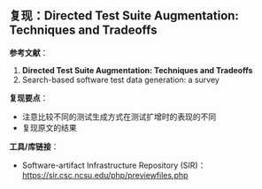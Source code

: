 ## 复现：Directed Test Suite Augmentation: Techniques and Tradeoffs  

**参考文献**：

1. **Directed Test Suite Augmentation: Techniques and Tradeoffs**  
2. Search-based software test data generation: a survey  

**复现要点**：

- 注意比较不同的测试生成方式在测试扩增时的表现的不同
- 复现原文的结果

**工具/库链接**：

- Software-artifact Infrastructure Repository (SIR)：https://sir.csc.ncsu.edu/php/previewfiles.php

